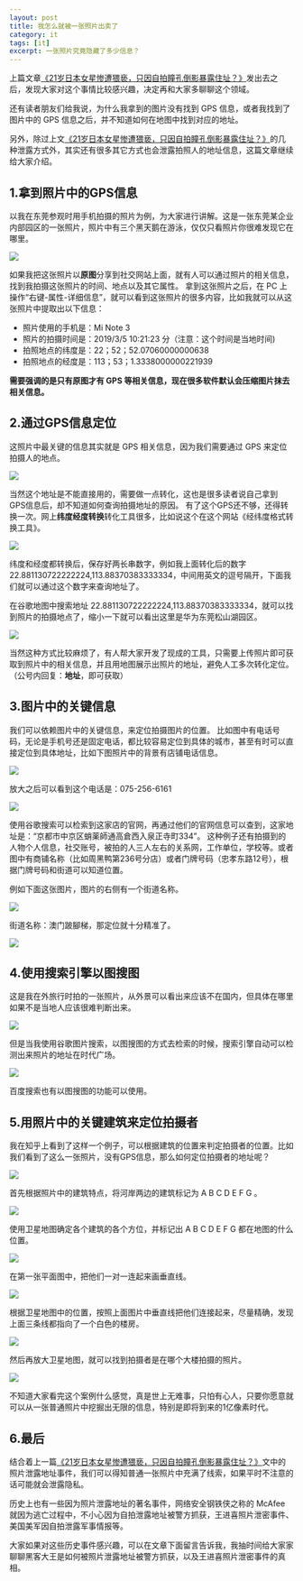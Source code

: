 ```yaml
---
layout: post
title: 我怎么就被一张照片出卖了
category: it
tags: [it]
excerpt: 一张照片究竟隐藏了多少信息？
---
```


上篇文章[《21岁日本女星惨遭猥亵，只因自拍瞳孔倒影暴露住址？》](http://www.ityouknow.com/it/2019/11/05/photoleak.html)发出去之后，发现大家对这个事情比较感兴趣，决定再和大家多聊聊这个领域。

还有读者朋友们给我说，为什么我拿到的图片没有找到 GPS 信息，或者我找到了图片中的 GPS 信息之后，并不知道如何在地图中找到对应的地址。

另外，除过上文[《21岁日本女星惨遭猥亵，只因自拍瞳孔倒影暴露住址？》](http://www.ityouknow.com/it/2019/11/05/photoleak.html)的几种泄露方式外，其实还有很多其它方式也会泄露拍照人的地址信息，这篇文章继续给大家介绍。

## 1.拿到照片中的GPS信息

以我在东莞参观时用手机拍摄的照片为例，为大家进行讲解。这是一张东莞某企业内部园区的一张照片，照片中有三个黑天鹅在游泳，仅仅只看照片你很难发现它在哪里。

![](http://favorites.ren/assets/images/2019/it/photoresolution01.jpeg)

如果我把这张照片以**原图**分享到社交网站上面，就有人可以通过照片的相关信息，找到我拍摄这张照片的时间、地点以及其它属性。
拿到这张照片之后，在 PC 上操作“右键-属性-详细信息”，就可以看到这张照片的很多内容，比如我就可以从这张照片中提取出以下信息：

- 照片使用的手机是：Mi Note 3
- 照片的拍摄时间是：2019/3/5 10:21:23 分（注意：这个时间是当地时间)
- 拍照地点的纬度是：22；52；52.07060000000638
- 拍照地点的经度是：113；53；1.3338000000221939

**需要强调的是只有原图才有 GPS 等相关信息，现在很多软件默认会压缩图片抹去相关信息。**

## 2.通过GPS信息定位

这照片中最关键的信息其实就是 GPS 相关信息，因为我们需要通过 GPS 来定位拍摄人的地点。

![](http://favorites.ren/assets/images/2019/it/photoresolution02.jpeg)

当然这个地址是不能直接用的，需要做一点转化，这也是很多读者说自己拿到GPS信息后，却不知道如何查询拍摄地址的原因。
有了这个GPS还不够，还得转换一次。网上**纬度经度转换**转化工具很多，比如说这个在这个网站《经纬度格式转换工具》。

![](http://favorites.ren/assets/images/2019/it/photoresolution03.jpeg)

纬度和经度都转换后，保存好两长串数字，例如我上面转化后的数字 22.881130722222224,113.88370383333334，中间用英文的逗号隔开，下面我们就可以通过这个数字来查询地址了。

在谷歌地图中搜索地址 22.881130722222224,113.88370383333334，就可以找到照片的拍摄地点了，缩小一下就可以看出这里是华为东莞松山湖园区。

![](http://favorites.ren/assets/images/2019/it/photoresolution04.jpeg)

当然这种方式比较麻烦了，有人帮大家开发了现成的工具，只需要上传照片即可获取到照片中的相关信息，并且用地图展示出照片的地址，避免人工多次转化定位。（公号内回复：**地址**，即可获取）

## 3.图片中的关键信息

我们可以依赖图片中的关键信息，来定位拍摄图片的位置。
比如图中有电话号码，无论是手机号还是固定电话，都比较容易定位到具体的城市，甚至有时可以直接定位到具体地址，比如下图照片中的背景有店铺电话信息。

![](http://favorites.ren/assets/images/2019/it/photoresolution05.jpeg)

放大之后可以看到这个电话是：075-256-6161

![](http://favorites.ren/assets/images/2019/it/photoresolution06.jpeg)

使用谷歌搜索可以检索到这家店的官网，再通过他们的官网信息可以查到，这家地址是：“京都市中京区蛸薬師通高倉西入泉正寺町334”。
这种例子还有拍摄到的人物个人信息，社交账号，被拍的人三人左右的关系网，工作单位，学校等。或者图中有商铺名称（比如周黑鸭第236号分店）或者门牌号码（忠孝东路12号），根据门牌号码和街道可以知道位置。

例如下面这张图片，图片的右侧有一个街道名称。

![](http://favorites.ren/assets/images/2019/it/photoresolution07.jpeg)

街道名称：澳门跛腳梯，那定位就十分精准了。

![](http://favorites.ren/assets/images/2019/it/photoresolution08.jpeg)

## 4.使用搜索引擎以图搜图

这是我在外旅行时拍的一张照片，从外景可以看出来应该不在国内，但具体在哪里如果不是当地人应该很难判断出来。

![](http://favorites.ren/assets/images/2019/it/photoresolution09.jpeg)

但是当我使用谷歌图片搜索，以图搜图的方式去检索的时候，搜索引擎自动可以检测出来照片的地址在时代广场。

![](http://favorites.ren/assets/images/2019/it/photoresolution10.jpeg)

百度搜索也有以图搜图的功能可以使用。

## 5.用照片中的关键建筑来定位拍摄者

我在知乎上看到了这样一个例子，可以根据建筑的位置来判定拍摄者的位置。比如我们看到了这么一张照片，没有GPS信息，那么如何定位拍摄者的地址呢？

![](http://favorites.ren/assets/images/2019/it/photoresolution11.jpeg)

首先根据照片中的建筑特点，将河岸两边的建筑标记为 A B C D E F G 。

![](http://favorites.ren/assets/images/2019/it/photoresolution12.jpeg)

使用卫星地图确定各个建筑的各个方位，并标记出 A B C D E F G 都在地图的什么位置。

![](http://favorites.ren/assets/images/2019/it/photoresolution13.jpeg)

在第一张平面图中，把他们一对一连起来画垂直线。

![](http://favorites.ren/assets/images/2019/it/photoresolution14.jpeg)

根据卫星地图中的位置，按照上面图片中垂直线把他们连接起来，尽量精确，发现上面三条线都指向了一个白色的楼房。

![](http://favorites.ren/assets/images/2019/it/photoresolution15.jpeg)

然后再放大卫星地图，就可以找到拍摄者是在哪个大楼拍摄的照片。

![](http://favorites.ren/assets/images/2019/it/photoresolution16.jpeg)

不知道大家看完这个案例什么感觉，真是世上无难事，只怕有心人，只要你愿意就可以从一张普通照片中挖掘出无限的信息，特别是即将到来的1亿像素时代。

## 6.最后

结合着上一篇[《21岁日本女星惨遭猥亵，只因自拍瞳孔倒影暴露住址？》](http://www.ityouknow.com/it/2019/11/05/photoleak.html)文中的照片泄露地址事件，我们可以得知普通一张照片中充满了线索，如果平时不注意的话可能就会泄露隐私。

历史上也有一些因为照片泄露地址的著名事件，网络安全钢铁侠之称的 McAfee 就因为逃亡过程中，不小心因为自拍泄露地址被警方抓获，王进喜照片泄密事件、美国美军因自拍泄露军事情报等。

大家如果对这些历史事件感兴趣，可以在文章下面留言告诉我，我抽时间给大家家聊聊黑客大王是如何被照片泄露地址被警方抓获，以及王进喜照片泄密事件的真相。